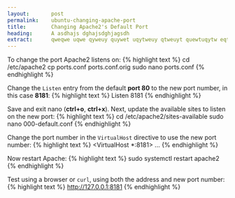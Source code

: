 ```yaml
---
layout:       post
permalink:    ubuntu-changing-apache-port
title:        Changing Apache2's Default Port
heading:      A asdhajs dghajsdghjagsdh
extract:      qweqwe uqwe qyweuy quywet uqytweuy qtweuyt quewtuqytw eqtweuy tquywetuyqwt euytqwe tqwuyet qtweuy tquywet qtweuyq tweuy tquywet uqe. A g ahdgshjasgdjh agsjdhg ajhsdgjha gsdjhag sjdgajhsgdjha gdjhagsd gajhsdg jagsdhj gasjdhg ahsdg jahsgdja gdsjh agsdj gajhsdg asdg ahjsdgj agsd.
---
```


To change the port Apache2 listens on:
{% highlight text %}
cd /etc/apache2
cp ports.conf ports.conf.orig
sudo nano ports.conf
{% endhighlight %}

Change the `Listen` entry from the default **port 80** to the new port number, in this case **8181**:
{% highlight text %}
Listen 8181
{% endhighlight %}

Save and exit nano (**ctrl+o**, **ctrl+x**). Next, update the available sites to listen on the new port:
{% highlight text %}
cd /etc/apache2/sites-available
sudo nano 000-default.conf
{% endhighlight %}

Change the port number in the `VirtualHost` directive to use the new port number:
{% highlight text %}
<VirtualHost *:8181>
...
{% endhighlight %}

Now restart Apache:
{% highlight text %}
sudo systemctl restart apache2
{% endhighlight %}

Test using a browser or `curl`, using both the address and new port number:
{% highlight text %}
http://127.0.0.1:8181
{% endhighlight %}